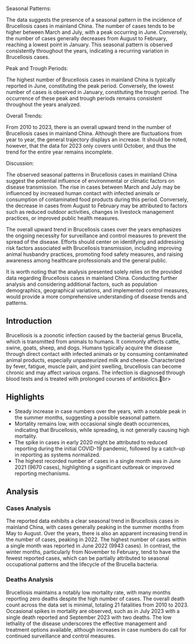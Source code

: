 Seasonal Patterns:

The data suggests the presence of a seasonal pattern in the incidence of Brucellosis cases in mainland China. The number of cases tends to be higher between March and July, with a peak occurring in June. Conversely, the number of cases generally decreases from August to February, reaching a lowest point in January. This seasonal pattern is observed consistently throughout the years, indicating a recurring variation in Brucellosis cases.

Peak and Trough Periods:

The highest number of Brucellosis cases in mainland China is typically reported in June, constituting the peak period. Conversely, the lowest number of cases is observed in January, constituting the trough period. The occurrence of these peak and trough periods remains consistent throughout the years analyzed.

Overall Trends:

From 2010 to 2023, there is an overall upward trend in the number of Brucellosis cases in mainland China. Although there are fluctuations from year to year, the general trajectory displays an increase. It should be noted, however, that the data for 2023 only covers until October, and thus the trend for the entire year remains incomplete.

Discussion:

The observed seasonal patterns in Brucellosis cases in mainland China suggest the potential influence of environmental or climatic factors on disease transmission. The rise in cases between March and July may be influenced by increased human contact with infected animals or consumption of contaminated food products during this period. Conversely, the decrease in cases from August to February may be attributed to factors such as reduced outdoor activities, changes in livestock management practices, or improved public health measures.

The overall upward trend in Brucellosis cases over the years emphasizes the ongoing necessity for surveillance and control measures to prevent the spread of the disease. Efforts should center on identifying and addressing risk factors associated with Brucellosis transmission, including improving animal husbandry practices, promoting food safety measures, and raising awareness among healthcare professionals and the general public.

It is worth noting that the analysis presented solely relies on the provided data regarding Brucellosis cases in mainland China. Conducting further analysis and considering additional factors, such as population demographics, geographical variations, and implemented control measures, would provide a more comprehensive understanding of disease trends and patterns.
## Introduction

Brucellosis is a zoonotic infection caused by the bacterial genus Brucella, which is transmitted from animals to humans. It commonly affects cattle, swine, goats, sheep, and dogs. Humans typically acquire the disease through direct contact with infected animals or by consuming contaminated animal products, especially unpasteurized milk and cheese. Characterized by fever, fatigue, muscle pain, and joint swelling, brucellosis can become chronic and may affect various organs. The infection is diagnosed through blood tests and is treated with prolonged courses of antibiotics.񠀼br>

## Highlights

- Steady increase in case numbers over the years, with a notable peak in the summer months, suggesting a possible seasonal pattern. <br/>
- Mortality remains low, with occasional single death occurrences, indicating that Brucellosis, while spreading, is not generally causing high mortality. <br/>
- The spike in cases in early 2020 might be attributed to reduced reporting during the initial COVID-19 pandemic, followed by a catch-up in reporting as systems normalized. <br/>
- The highest recorded number of cases in a single month was in June 2021 (9670 cases), highlighting a significant outbreak or improved reporting mechanisms. <br/>

## Analysis

### Cases Analysis
The reported data exhibits a clear seasonal trend in Brucellosis cases in mainland China, with cases generally peaking in the summer months from May to August. Over the years, there is also an apparent increasing trend in the number of cases, peaking in 2022. The highest number of cases within a single month was reported in June 2022 (9943 cases). In contrast, the winter months, particularly from November to February, tend to have the fewest reported cases, which can be partially attributed to seasonal occupational patterns and the lifecycle of the Brucella bacteria.

### Deaths Analysis
Brucellosis maintains a notably low mortality rate, with many months reporting zero deaths despite the high number of cases. The overall death count across the data set is minimal, totaling 21 fatalities from 2010 to 2023. Occasional spikes in mortality are observed, such as in July 2023 with a single death reported and September 2023 with two deaths. The low lethality of the disease underscores the effective management and treatment options available, although increases in case numbers do call for continued surveillance and control measures.
